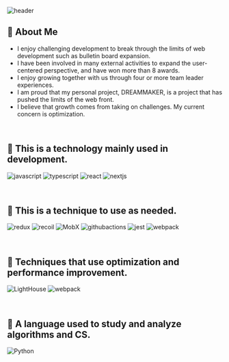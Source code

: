 ![header](https://capsule-render.vercel.app/api?type=waving&color=0:grey,50:grey,100:grey&height=250&section=header&text="DON'T%20SLEEP!"&fontSize=60&&fontColor=FFFFFF&fontAlignY=40)


## 🔗 About Me
- I enjoy challenging development to break through the limits of web development such as bulletin board expansion.
- I have been involved in many external activities to expand the user-centered perspective, and have won more than 8 awards.
- I enjoy growing together with us through four or more team leader experiences.
- I am proud that my personal project, DREAMMAKER, is a project that has pushed the limits of the web front.
- I believe that growth comes from taking on challenges. My current concern is optimization.

</br>

## 🔗 This is a technology mainly used in development.
![javascript](https://img.shields.io/badge/javascript-000000.svg?&style=for-the-badge&logo=javascript&logoColor=white)
![typescript](https://img.shields.io/badge/typescript-000000.svg?&style=for-the-badge&logo=typescript&logoColor=white)
![react](https://img.shields.io/badge/react-000000.svg?&style=for-the-badge&logo=react&logoColor=white)
![nextjs](https://img.shields.io/badge/next.js-000000.svg?&style=for-the-badge&logo=nextdotjs&logoColor=white)

</br>

## 🔗 This is a technique to use as needed.
![redux](https://img.shields.io/badge/redux-000000.svg?&style=for-the-badge&logo=redux&logoColor=white)
![recoil](https://img.shields.io/badge/recoil-000000.svg?&style=for-the-badge&logo=recoil&logoColor=white)
![MobX](https://img.shields.io/badge/MobX-000000.svg?&style=for-the-badge&logo=MobX&logoColor=white)
![githubactions](https://img.shields.io/badge/githubactions-000000.svg?&style=for-the-badge&logo=githubactions&logoColor=white)
![jest](https://img.shields.io/badge/jest-000000.svg?&style=for-the-badge&logo=jest&logoColor=white)
![webpack](https://img.shields.io/badge/webpack-000000.svg?&style=for-the-badge&logo=webpack&logoColor=white)

</br>

## 🔗 Techniques that use optimization and performance improvement.
![LightHouse](https://img.shields.io/badge/lighthouse-000000.svg?&style=for-the-badge&logo=lighthouse&logoColor=white)
![webpack](https://img.shields.io/badge/webpack-000000.svg?&style=for-the-badge&logo=webpack&logoColor=white)

</br>

## 🔗 A language used to study and analyze algorithms and CS.
![Python](https://img.shields.io/badge/Python-000000.svg?&style=for-the-badge&logo=Python&logoColor=white)

</br>

